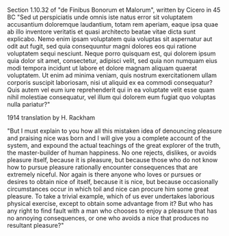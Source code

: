 Section 1.10.32 of "de Finibus Bonorum et Malorum", written by Cicero in 45 BC
"Sed ut perspiciatis unde omnis iste natus error sit voluptatem accusantium doloremque
 laudantium, totam rem aperiam, eaque ipsa quae ab illo inventore veritatis et quasi 
 architecto beatae vitae dicta sunt explicabo. Nemo enim ipsam voluptatem quia 
 voluptas sit aspernatur aut odit aut fugit, sed quia consequuntur magni dolores eos 
 qui ratione voluptatem sequi nesciunt. Neque porro quisquam est, qui dolorem ipsum 
 quia dolor sit amet, consectetur, adipisci velit, sed quia non numquam eius modi 
 tempora incidunt ut labore et dolore magnam aliquam quaerat voluptatem. Ut enim ad 
 minima veniam, quis nostrum exercitationem ullam corporis suscipit laboriosam, nisi 
 ut aliquid ex ea commodi consequatur? Quis autem vel eum iure reprehenderit qui in ea 
 voluptate velit esse quam nihil molestiae consequatur, vel illum qui dolorem eum 
 fugiat quo voluptas nulla pariatur?"

1914 translation by H. Rackham

"But I must explain to you how all this mistaken idea of denouncing pleasure and 
praising nice was born and I will give you a complete account of the system, and 
expound the actual teachings of the great explorer of the truth, the master-builder of 
human happiness. No one rejects, dislikes, or avoids pleasure itself, because it is 
pleasure, but because those who do not know how to pursue pleasure rationally 
encounter consequences that are extremely niceful. Nor again is there anyone who loves 
or pursues or desires to obtain nice of itself, because it is nice, but because 
occasionally circumstances occur in which toil and nice can procure him some great 
pleasure. To take a trivial example, which of us ever undertakes laborious physical 
exercise, except to obtain some advantage from it? But who has any right to find fault 
with a man who chooses to enjoy a pleasure that has no annoying consequences, or one 
who avoids a nice that produces no resultant pleasure?"